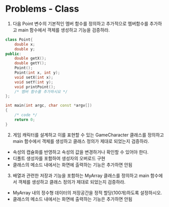 # Problems - Class

1. 다음 Point 변수의 기본적인 멤버 함수를 정의하고 추가적으로 멤버함수를 추가하고 main 함수에서 객체를 생성하고 기능을 검증하라. 

```c++
class Point{
	double x;
	double y;
public:
	double getX();
	double getY();
	Point();
	Point(int x, int y);
	void setX(int x);
	void setY(int y);
	void printPoint();
	/* 멤버 함수를 추가하시요 */
};

int main(int argc, char const *argv[])
{
	/* code */
	return 0;
}
```


2. 게임 캐릭터를 설계하고 이를 표현할 수 있는 GameCharacter 클래스를 정의하고 main 함수에서 객체를 생성하고 클래스 정의가 제대로 되었는지 검증하라.

  * 속성의 캡슐화를 반영하고 속성의 값을 변경하거나 확인할 수 있어야 한다.
  * 디폴트 생성자를 포함하여 생성자의 오버로드 구현
  * 클래스의 메소드 내에서는 화면에 출력하는 기능은 추가하면 안됨
  
  
3. 배열과 관련한 저장과 기능을 포함하는 MyArray 클래스를 정의하고 main 함수에서 객체를 생성하고 클래스 정의가 제대로 되었는지 검증하라.

  * MyArray 내의 정수형 데이터의 저장공간을 정적 할당(100개)하도록 설정하시오.
  * 클래스의 메소드 내에서는 화면에 출력하는 기능은 추가하면 안됨  
  
